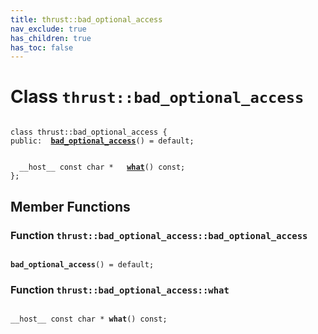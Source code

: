 ```yaml
---
title: thrust::bad_optional_access
nav_exclude: true
has_children: true
has_toc: false
---
```


# Class `thrust::bad_optional_access`

<code class="doxybook">
<span>class thrust::bad&#95;optional&#95;access {</span>
<span>public:</span><span>&nbsp;&nbsp;<b><a href="{{ site.baseurl }}/api/classes/classthrust_1_1bad__optional__access.html#function-bad-optional-access">bad&#95;optional&#95;access</a></b>() = default;</span>
<br>
<span>&nbsp;&nbsp;__host__ const char * </span><span>&nbsp;&nbsp;<b><a href="{{ site.baseurl }}/api/classes/classthrust_1_1bad__optional__access.html#function-what">what</a></b>() const;</span>
<span>};</span>
</code>

## Member Functions

<h3 id="function-bad-optional-access">
Function <code>thrust::bad&#95;optional&#95;access::bad&#95;optional&#95;access</code>
</h3>

<code class="doxybook">
<span><b>bad_optional_access</b>() = default;</span></code>
<h3 id="function-what">
Function <code>thrust::bad&#95;optional&#95;access::what</code>
</h3>

<code class="doxybook">
<span>__host__ const char * </span><span><b>what</b>() const;</span></code>

